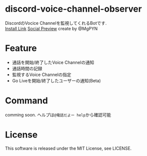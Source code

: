 # discord-voice-channel-observer
DiscordのVocice Channelを監視してくれるBotです.   
[Install Link](https://discord.com/oauth2/authorize?client_id=714992069265063946&permissions=33572880&scope=bot)
[Social Preview](img/call-chan) create by @MgPYN

# Feature
* 通話を開始/終了したVoice Channelの通知
* 通話時間の記録
* 監視するVoice Channelの指定
* Go Liveを開始/終了したユーザーの通知(Beta)

# Command
comming soon.
ヘルプは`@電話だよー help`から確認可能

# License
This software is released under the MIT License, see LICENSE.
